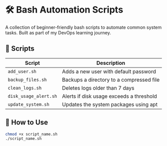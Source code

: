 # 🛠️ Bash Automation Scripts

A collection of beginner-friendly bash scripts to automate common system tasks. Built as part of my DevOps learning journey.

## 📂 Scripts

| Script              | Description                                      |
|---------------------|--------------------------------------------------|
| `add_user.sh`       | Adds a new user with default password            |
| `backup_files.sh`   | Backups a directory to a compressed file         |
| `clean_logs.sh`     | Deletes logs older than 7 days                   |
| `disk_usage_alert.sh` | Alerts if disk usage exceeds a threshold       |
| `update_system.sh`  | Updates the system packages using apt            |

## 🚀 How to Use

```bash
chmod +x script_name.sh
./script_name.sh
